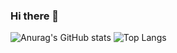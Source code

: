 
### Hi there 👋

![Anurag's GitHub stats](https://github-readme-stats.vercel.app/api?username=LaterVICTOR&show_icons=true&theme=tokyonight)
![Top Langs](https://github-readme-stats.vercel.app/api/top-langs/?username=LaterVICTOR&hide_progress=true)
